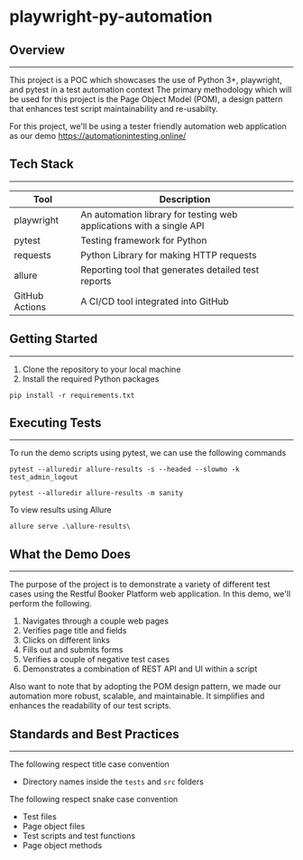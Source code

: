 # playwright-py-automation
## Overview

---
This project is a POC which showcases the use of Python 3+, playwright, and pytest in a test automation context
The primary methodology which will be used for this project is the Page Object Model (POM), a design pattern that enhances test script maintainability and re-usabilty.

For this project, we'll be using a tester friendly automation web application as our demo
https://automationintesting.online/


## Tech Stack

---
| Tool           | Description                                                          |
|----------------|----------------------------------------------------------------------|
| playwright     | An automation library for testing web applications with a single API |
| pytest         | Testing framework for Python                                         |
| requests       | Python Library for making HTTP requests                              |
| allure         | Reporting tool that generates detailed test reports                  |
| GitHub Actions | A CI/CD tool integrated into GitHub                                  |

## Getting Started

---
1. Clone the repository to your local machine
2. Install the required Python packages

```pip install -r requirements.txt```

## Executing Tests

---
To run the demo scripts using pytest, we can use the following commands

```pytest --alluredir allure-results -s --headed --slowmo -k test_admin_logout```

```pytest --alluredir allure-results -m sanity```

To view results using Allure

```allure serve .\allure-results\```

## What the Demo Does

---
The purpose of the project is to demonstrate a variety of different test cases using the Restful Booker Platform web application.
In this demo, we'll perform the following.

1. Navigates through a couple web pages
2. Verifies page title and fields
3. Clicks on different links
4. Fills out and submits forms
5. Verifies a couple of negative test cases
6. Demonstrates a combination of REST API and UI within a script

Also want to note that by adopting the POM design pattern, we made our automation more robust, scalable, and maintainable.
It simplifies and enhances the readability of our test scripts.

## Standards and Best Practices

---
The following respect title case convention
- Directory names inside the `tests` and `src` folders

The following respect snake case convention
- Test files
- Page object files
- Test scripts and test functions
- Page object methods